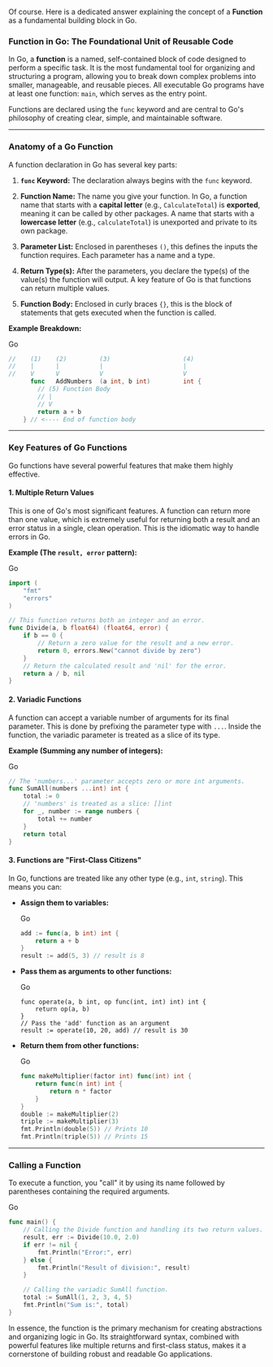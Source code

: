 Of course. Here is a dedicated answer explaining the concept of a **Function** as a fundamental building block in Go.

### **Function in Go: The Foundational Unit of Reusable Code**

In Go, a **function** is a named, self-contained block of code designed to perform a specific task. It is the most fundamental tool for organizing and structuring a program, allowing you to break down complex problems into smaller, manageable, and reusable pieces. All executable Go programs have at least one function: `main`, which serves as the entry point.

Functions are declared using the `func` keyword and are central to Go's philosophy of creating clear, simple, and maintainable software.

---

### Anatomy of a Go Function

A function declaration in Go has several key parts:

1. **`func` Keyword:** The declaration always begins with the `func` keyword.
    
2. **Function Name:** The name you give your function. In Go, a function name that starts with a **capital letter** (e.g., `CalculateTotal`) is **exported**, meaning it can be called by other packages. A name that starts with a **lowercase letter** (e.g., `calculateTotal`) is unexported and private to its own package.
    
3. **Parameter List:** Enclosed in parentheses `()`, this defines the inputs the function requires. Each parameter has a name and a type.
    
4. **Return Type(s):** After the parameters, you declare the type(s) of the value(s) the function will output. A key feature of Go is that functions can return multiple values.
    
5. **Function Body:** Enclosed in curly braces `{}`, this is the block of statements that gets executed when the function is called.
    

**Example Breakdown:**

Go

```Go
//    (1)    (2)         (3)                    (4)
//    |      |           |                      |
//    V      V           V                      V
      func   AddNumbers  (a int, b int)         int {
        // (5) Function Body
        // |
        // V
        return a + b
    } // <---- End of function body
```

---

### Key Features of Go Functions

Go functions have several powerful features that make them highly effective.

#### 1. Multiple Return Values

This is one of Go's most significant features. A function can return more than one value, which is extremely useful for returning both a result and an error status in a single, clean operation. This is the idiomatic way to handle errors in Go.

**Example (The `result, error` pattern):**

Go

```Go
import (
    "fmt"
    "errors"
)

// This function returns both an integer and an error.
func Divide(a, b float64) (float64, error) {
    if b == 0 {
        // Return a zero value for the result and a new error.
        return 0, errors.New("cannot divide by zero")
    }
    // Return the calculated result and 'nil' for the error.
    return a / b, nil
}
```

#### 2. Variadic Functions

A function can accept a variable number of arguments for its final parameter. This is done by prefixing the parameter type with `...`. Inside the function, the variadic parameter is treated as a slice of its type.

**Example (Summing any number of integers):**

Go

```Go
// The 'numbers...' parameter accepts zero or more int arguments.
func SumAll(numbers ...int) int {
    total := 0
    // 'numbers' is treated as a slice: []int
    for _, number := range numbers {
        total += number
    }
    return total
}
```

#### 3. Functions are "First-Class Citizens"

In Go, functions are treated like any other type (e.g., `int`, `string`). This means you can:

- **Assign them to variables:**
    
    Go
    
    ```Go
    add := func(a, b int) int {
        return a + b
    }
    result := add(5, 3) // result is 8
    ```
    
- **Pass them as arguments to other functions:**
    
    Go
    
    ```
    func operate(a, b int, op func(int, int) int) int {
        return op(a, b)
    }
    // Pass the 'add' function as an argument
    result := operate(10, 20, add) // result is 30
    ```
    
- **Return them from other functions:**
    
    Go
    
    ```Go
    func makeMultiplier(factor int) func(int) int {
        return func(n int) int {
            return n * factor
        }
    }
    double := makeMultiplier(2)
    triple := makeMultiplier(3)
    fmt.Println(double(5)) // Prints 10
    fmt.Println(triple(5)) // Prints 15
    ```
    

---

### Calling a Function

To execute a function, you "call" it by using its name followed by parentheses containing the required arguments.

Go

```Go
func main() {
    // Calling the Divide function and handling its two return values.
    result, err := Divide(10.0, 2.0)
    if err != nil {
        fmt.Println("Error:", err)
    } else {
        fmt.Println("Result of division:", result)
    }

    // Calling the variadic SumAll function.
    total := SumAll(1, 2, 3, 4, 5)
    fmt.Println("Sum is:", total)
}
```

In essence, the function is the primary mechanism for creating abstractions and organizing logic in Go. Its straightforward syntax, combined with powerful features like multiple returns and first-class status, makes it a cornerstone of building robust and readable Go applications.